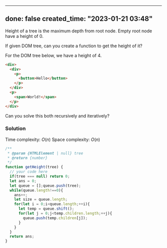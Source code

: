 
---
done: false
created_time: "2023-01-21 03:48"
---

Height of a tree is the maximum depth from root node. Empty root node have a height of 0.

If given DOM tree, can you create a function to get the height of it?

For the DOM tree below, we have a height of 4.

```html
<div>
  <div>
    <p>
      <button>Hello</button>
    </p>
  </div>
  <p>
    <span>World!</span>
  </p>
</div>
```

Can you solve this both recursively and iteratively?

### Solution

Time complexity: $O(n)$
Space complexity: $O(n)$

```ts
/**
 * @param {HTMLElement | null} tree
 * @return {number}
 */
function getHeight(tree) {
  // your code here
  if(tree === null) return 0;
  let ans = 0;
  let queue = [];queue.push(tree);
  while(queue.length!==0){
    ans++;
    let size = queue.length;
    for(let i = 0;i<queue.length;++i){
      let temp = queue.shift();
      for(let j = 0;j<temp.children.length;++j){
        queue.push(temp.children[j]);
      }
    }
  }
  return ans;
}
```